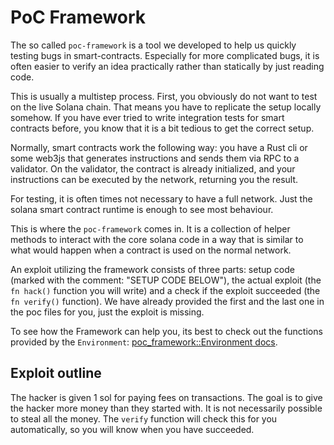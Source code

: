 # PoC Framework

The so called `poc-framework` is a tool we developed to help us quickly testing bugs in smart-contracts.
Especially for more complicated bugs, it is often easier to verify an idea practically rather than statically by just reading code.

This is usually a multistep process. First, you obviously do not want to test on the live Solana chain.
That means you have to replicate the setup locally somehow. If you have ever tried to write integration tests for smart contracts before, you know that it is a bit tedious to get the correct setup.

Normally, smart contracts work the following way: you have a Rust cli or some web3js that generates instructions and sends them via RPC to a validator. On the validator, the contract is already initialized, and your instructions can be executed by the network, returning you the result.

For testing, it is often times not necessary to have a full network. Just the solana smart contract runtime is enough to see most behaviour.

This is where the `poc-framework` comes in. It is a collection of helper methods to interact with the core solana code in a way that is similar to what would happen when a contract is used on the normal network.

An exploit utilizing the framework consists of three parts: setup code (marked with the comment: "SETUP CODE BELOW"), the actual exploit (the `fn hack()` function you will write) and a check if the exploit succeeded (the `fn verify()` function). We have already provided the first and the last one in the poc files for you, just the exploit is missing.

To see how the Framework can help you, its best to check out the functions provided by the `Environment`: [poc_framework::Environment docs](https://docs.rs/poc-framework/0.1.2/poc_framework/trait.Environment.html).

## Exploit outline

The hacker is given 1 sol for paying fees on transactions. The goal is to give the hacker more money than they started with. It is not necessarily possible to steal all the money.
The `verify` function will check this for you automatically, so you will know when you have succeeded. 
